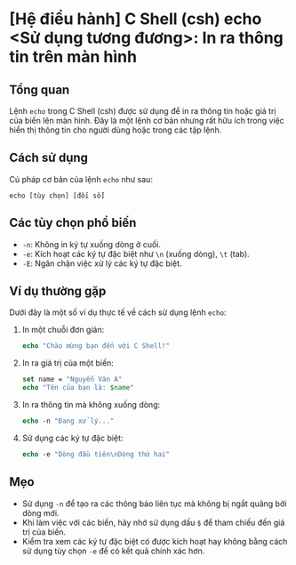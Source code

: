 # [Hệ điều hành] C Shell (csh) echo <Sử dụng tương đương>: In ra thông tin trên màn hình

## Tổng quan
Lệnh `echo` trong C Shell (csh) được sử dụng để in ra thông tin hoặc giá trị của biến lên màn hình. Đây là một lệnh cơ bản nhưng rất hữu ích trong việc hiển thị thông tin cho người dùng hoặc trong các tập lệnh.

## Cách sử dụng
Cú pháp cơ bản của lệnh `echo` như sau:
```
echo [tùy chọn] [đối số]
```

## Các tùy chọn phổ biến
- `-n`: Không in ký tự xuống dòng ở cuối.
- `-e`: Kích hoạt các ký tự đặc biệt như `\n` (xuống dòng), `\t` (tab).
- `-E`: Ngăn chặn việc xử lý các ký tự đặc biệt.

## Ví dụ thường gặp
Dưới đây là một số ví dụ thực tế về cách sử dụng lệnh `echo`:

1. In một chuỗi đơn giản:
   ```csh
   echo "Chào mừng bạn đến với C Shell!"
   ```

2. In ra giá trị của một biến:
   ```csh
   set name = "Nguyễn Văn A"
   echo "Tên của bạn là: $name"
   ```

3. In ra thông tin mà không xuống dòng:
   ```csh
   echo -n "Đang xử lý..."
   ```

4. Sử dụng các ký tự đặc biệt:
   ```csh
   echo -e "Dòng đầu tiên\nDòng thứ hai"
   ```

## Mẹo
- Sử dụng `-n` để tạo ra các thông báo liên tục mà không bị ngắt quãng bởi dòng mới.
- Khi làm việc với các biến, hãy nhớ sử dụng dấu `$` để tham chiếu đến giá trị của biến.
- Kiểm tra xem các ký tự đặc biệt có được kích hoạt hay không bằng cách sử dụng tùy chọn `-e` để có kết quả chính xác hơn.